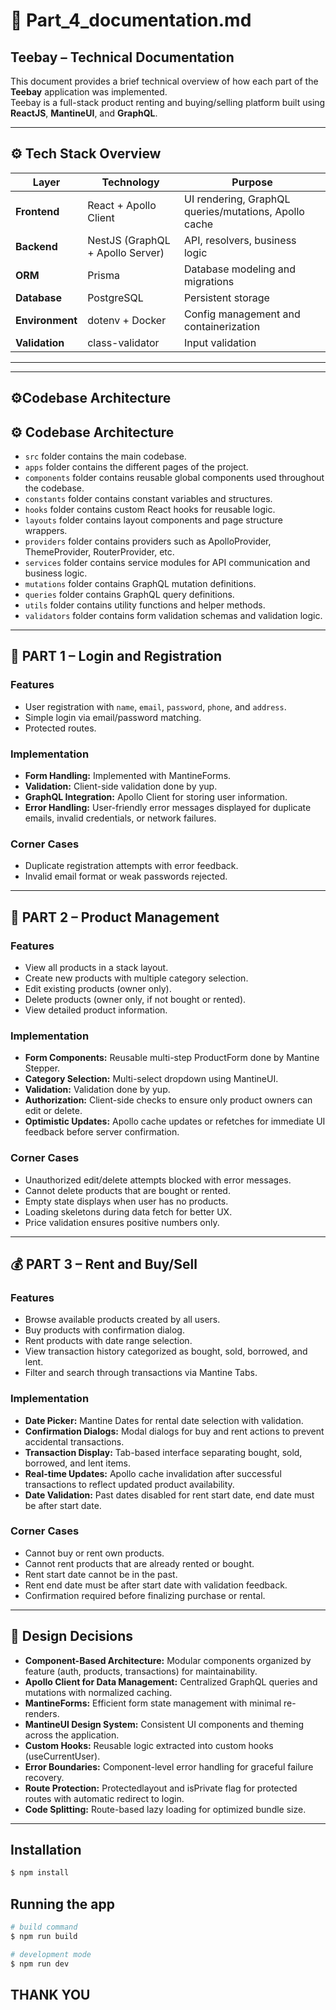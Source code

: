 # 🧾 Part_4_documentation.md

## Teebay – Technical Documentation

This document provides a brief technical overview of how each part of the **Teebay** application was implemented.  
Teebay is a full-stack product renting and buying/selling platform built using **ReactJS**, **MantineUI**, and **GraphQL**.

---

## ⚙️ Tech Stack Overview

| Layer           | Technology                       | Purpose                                               |
| --------------- | -------------------------------- | ----------------------------------------------------- |
| **Frontend**    | React + Apollo Client            | UI rendering, GraphQL queries/mutations, Apollo cache |
| **Backend**     | NestJS (GraphQL + Apollo Server) | API, resolvers, business logic                        |
| **ORM**         | Prisma                           | Database modeling and migrations                      |
| **Database**    | PostgreSQL                       | Persistent storage                                    |
| **Environment** | dotenv + Docker                  | Config management and containerization                |
| **Validation**  | class-validator                  | Input validation                                      |

---

---

## ⚙️Codebase Architecture

## ⚙️ Codebase Architecture

- `src` folder contains the main codebase.
- `apps` folder contains the different pages of the project.
- `components` folder contains reusable global components used throughout the codebase.
- `constants` folder contains constant variables and structures.
- `hooks` folder contains custom React hooks for reusable logic.
- `layouts` folder contains layout components and page structure wrappers.
- `providers` folder contains providers such as ApolloProvider, ThemeProvider, RouterProvider, etc.
- `services` folder contains service modules for API communication and business logic.
- `mutations` folder contains GraphQL mutation definitions.
- `queries` folder contains GraphQL query definitions.
- `utils` folder contains utility functions and helper methods.
- `validators` folder contains form validation schemas and validation logic.

---

## 🧩 PART 1 – Login and Registration

### Features

-   User registration with `name`, `email`, `password`, `phone`, and `address`.
-   Simple login via email/password matching.
-   Protected routes.

### Implementation

-   **Form Handling:** Implemented with MantineForms.
-   **Validation:** Client-side validation done by yup.
-   **GraphQL Integration:** Apollo Client for storing user information.
-   **Error Handling:** User-friendly error messages displayed for duplicate emails, invalid credentials, or network failures.

### Corner Cases

-   Duplicate registration attempts with error feedback.
-   Invalid email format or weak passwords rejected.

---

## 🧱 PART 2 – Product Management

### Features

-   View all products in a stack layout.
-   Create new products with multiple category selection.
-   Edit existing products (owner only).
-   Delete products (owner only, if not bought or rented).
-   View detailed product information.

### Implementation

-   **Form Components:** Reusable multi-step ProductForm done by Mantine Stepper.
-   **Category Selection:** Multi-select dropdown using MantineUI.
-   **Validation:** Validation done by yup.
-   **Authorization:** Client-side checks to ensure only product owners can edit or delete.
-   **Optimistic Updates:** Apollo cache updates or refetches for immediate UI feedback before server confirmation.

### Corner Cases

-   Unauthorized edit/delete attempts blocked with error messages.
-   Cannot delete products that are bought or rented.
-   Empty state displays when user has no products.
-   Loading skeletons during data fetch for better UX.
-   Price validation ensures positive numbers only.

---

## 💰 PART 3 – Rent and Buy/Sell

### Features

-   Browse available products created by all users.
-   Buy products with confirmation dialog.
-   Rent products with date range selection.
-   View transaction history categorized as bought, sold, borrowed, and lent.
-   Filter and search through transactions via Mantine Tabs.

### Implementation

-   **Date Picker:** Mantine Dates for rental date selection with validation.
-   **Confirmation Dialogs:** Modal dialogs for buy and rent actions to prevent accidental transactions.
-   **Transaction Display:** Tab-based interface separating bought, sold, borrowed, and lent items.
-   **Real-time Updates:** Apollo cache invalidation after successful transactions to reflect updated product availability.
-   **Date Validation:** Past dates disabled for rent start date, end date must be after start date.


### Corner Cases

-   Cannot buy or rent own products.
-   Cannot rent products that are already rented or bought.
-   Rent start date cannot be in the past.
-   Rent end date must be after start date with validation feedback.
-   Confirmation required before finalizing purchase or rental.

---

## 🧠 Design Decisions

-   **Component-Based Architecture:** Modular components organized by feature (auth, products, transactions) for maintainability.
-   **Apollo Client for Data Management:** Centralized GraphQL queries and mutations with normalized caching.
-   **MantineForms:** Efficient form state management with minimal re-renders.
-   **MantineUI Design System:** Consistent UI components and theming across the application.
-   **Custom Hooks:** Reusable logic extracted into custom hooks (useCurrentUser).
-   **Error Boundaries:** Component-level error handling for graceful failure recovery.
-   **Route Protection:** Protectedlayout and isPrivate flag for protected routes with automatic redirect to login.
-   **Code Splitting:** Route-based lazy loading for optimized bundle size.

---

## Installation

```bash
$ npm install
```

## Running the app

```bash
# build command
$ npm run build

# development mode
$ npm run dev
```

## **THANK YOU**
